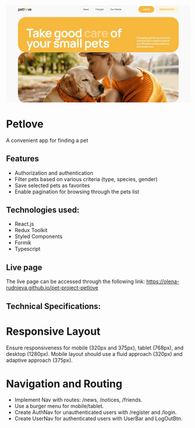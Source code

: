 ![Home](./public/home.jpg)

# Petlove

A convenient app for finding a pet

## Features

- Authorization and authentication
- Filter pets based on various criteria (type, species, gender)
- Save selected pets as favorites
- Enable pagination for browsing through the pets list

## Technologies used:

- React.js
- Redux Toolkit
- Styled Components
- Formik
- Typescript

## Live page

The live page can be accessed through the following link:
https://olena-rudnieva.github.io/pet-project-petlove

## Technical Specifications:

# Responsive Layout

Ensure responsiveness for mobile (320px and 375px), tablet (768px), and desktop
(1280px). Mobile layout should use a fluid approach (320px) and adaptive
approach (375px).

# Navigation and Routing

- Implement Nav with routes: /news, /notices, /friends.
- Use a burger menu for mobile/tablet.
- Create AuthNav for unauthenticated users with /register and /login.
- Create UserNav for authenticated users with UserBar and LogOutBtn.
